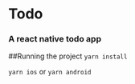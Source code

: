 # Todo
### A react native todo app

##Running the project
`yarn install`

`yarn ios` or `yarn android`
